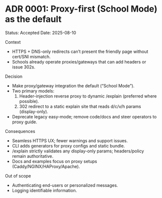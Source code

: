 # ADR 0001: Proxy-first (School Mode) as the default

Status: Accepted
Date: 2025-08-10

Context
- HTTPS + DNS-only redirects can’t present the friendly page without cert/SNI mismatch.
- Schools already operate proxies/gateways that can add headers or issue 302s.

Decision
- Make proxy/gateway integration the default (“School Mode”).
- Two primary models:
  1) Header-injection reverse proxy to dynamic /explain (preferred where possible).
  2) 302 redirect to a static explain site that reads d/c/v/h params (display-only).
- Deprecate legacy easy-mode; remove code/docs and steer operators to proxy guide.

Consequences
- Seamless HTTPS UX; fewer warnings and support issues.
- CLI adds generators for proxy configs and static bundle.
- /explain strictly validates any display-only params; headers/policy remain authoritative.
- Docs and examples focus on proxy setups (Caddy/NGINX/HAProxy/Apache).

Out of scope
- Authenticating end-users or personalized messages.
- Logging identifiable information.
